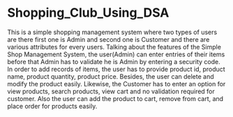 # Shopping_Club_Using_DSA
This is a simple shopping management system where two types of users are there first one is Admin and second one is Customer and there are various attributes for every users. 
  Talking about the features of the Simple Shop Management System, the user(Admin) can enter entries of their items before that Admin has to validate he is Admin by entering a security code. In order to add records of items, the user has to provide product id, product name, product quantity, product price.  Besides, the user can delete and modify the product easily. Likewise, the Customer has to enter an option for view products, search products, view cart and no validation required for customer. Also the user can add the product to cart, remove from cart, and place order for products easily.

